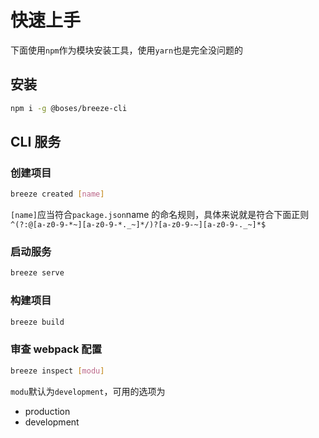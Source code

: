 # 快速上手

下面使用`npm`作为模块安装工具，使用`yarn`也是完全没问题的

## 安装

```sh
npm i -g @boses/breeze-cli
```

## CLI 服务

### 创建项目

```sh
breeze created [name]
```

`[name]`应当符合`package.json`name 的命名规则，具体来说就是符合下面正则`^(?:@[a-z0-9-*~][a-z0-9-*._~]*/)?[a-z0-9-~][a-z0-9-._~]*$`

### 启动服务

```sh
breeze serve
```

### 构建项目

```sh
breeze build
```

### 审查 webpack 配置

```sh
breeze inspect [modu]
```

`modu`默认为`development`，可用的选项为

- production
- development
